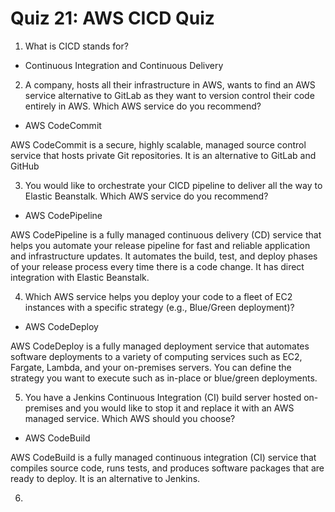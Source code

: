 # Quiz 21: AWS CICD Quiz

1. What is CICD stands for?

- Continuous Integration and Continuous Delivery

2. A company, hosts all their infrastructure in AWS, wants to find an AWS service alternative to GitLab as they want to version control their code entirely in AWS. Which AWS service do you recommend?

- AWS CodeCommit

AWS CodeCommit is a secure, highly scalable, managed source control service that hosts private Git repositories. It is an alternative to GitLab and GitHub

3. You would like to orchestrate your CICD pipeline to deliver all the way to Elastic Beanstalk. Which AWS service do you recommend?

- AWS CodePipeline

AWS CodePipeline is a fully managed continuous delivery (CD) service that helps you automate your release pipeline for fast and reliable application and infrastructure updates. It automates the build, test, and deploy phases of your release process every time there is a code change. It has direct integration with Elastic Beanstalk.

4. Which AWS service helps you deploy your code to a fleet of EC2 instances with a specific strategy (e.g., Blue/Green deployment)?

- AWS CodeDeploy

AWS CodeDeploy is a fully managed deployment service that automates software deployments to a variety of computing services such as EC2, Fargate, Lambda, and your on-premises servers. You can define the strategy you want to execute such as in-place or blue/green deployments.

5. You have a Jenkins Continuous Integration (CI) build server hosted on-premises and you would like to stop it and replace it with an AWS managed service. Which AWS should you choose?

- AWS CodeBuild

AWS CodeBuild is a fully managed continuous integration (CI) service that compiles source code, runs tests, and produces software packages that are ready to deploy. It is an alternative to Jenkins.

6. 